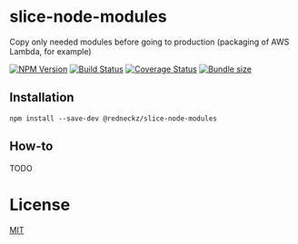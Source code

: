 # slice-node-modules

Copy only needed modules before going to production (packaging of AWS Lambda, for example)

[![NPM Version][npm-image]][npm-url]
[![Build Status][travis-image]][travis-url]
[![Coverage Status][coveralls-image]][coveralls-url]
[![Bundle size][bundlephobia-image]][bundlephobia-url]

## Installation

```shell
npm install --save-dev @redneckz/slice-node-modules
```

## How-to

TODO

# License

[MIT](http://vjpr.mit-license.org)

[npm-image]: https://badge.fury.io/js/%40redneckz%2Fslice-node-modules.svg
[npm-url]: https://www.npmjs.com/package/%40redneckz%2Fslice-node-modules
[travis-image]: https://travis-ci.org/redneckz/slice-node-modules.svg?branch=master
[travis-url]: https://travis-ci.org/redneckz/slice-node-modules
[coveralls-image]: https://coveralls.io/repos/github/redneckz/slice-node-modules/badge.svg?branch=master
[coveralls-url]: https://coveralls.io/github/redneckz/slice-node-modules?branch=master
[bundlephobia-image]: https://badgen.net/bundlephobia/min/@redneckz/slice-node-modules
[bundlephobia-url]: https://bundlephobia.com/result?p=@redneckz/slice-node-modules
